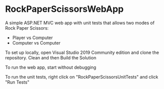 # RockPaperScissorsWebApp

A simple ASP.NET MVC web app with unit tests that allows two modes of Rock Paper Scissors:
  - Player vs Computer
  - Computer vs Computer
  
To set up locally, open Visual Studio 2019 Community edition and clone the repository.
Clean and then Build the Solution

To run the web app, start without debugging

To run the unit tests, right click on "RockPaperScissorsUnitTests" and click "Run Tests"
